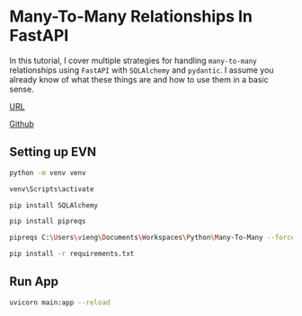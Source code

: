 # Many-To-Many Relationships In FastAPI
In this tutorial, I cover multiple strategies for handling `many-to-many` relationships using `FastAPI` with `SQLAlchemy` and `pydantic`. I assume you already know of what these things are and how to use them in a basic sense.
 
[URL](https://www.gormanalysis.com/blog/many-to-many-relationships-in-fastapi/#intro)

[Github](https://github.com/ben519/fastapi-many-to-many/)



## Setting up EVN

```sh
python -m venv venv
```

```sh
venv\Scripts\activate
```

```sh
pip install SQLAlchemy
```
```sh
pip install pipreqs
```
```sh
pipreqs C:\Users\vieng\Documents\Workspaces\Python\Many-To-Many --force
```
```sh
pip install -r requirements.txt
```

## Run App

```sh
uvicorn main:app --reload
```